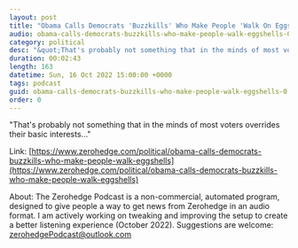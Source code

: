 ```yaml
---
layout: post
title: "Obama Calls Democrats 'Buzzkills' Who Make People 'Walk On Eggshells' "
audio: obama-calls-democrats-buzzkills-who-make-people-walk-eggshells-0
category: political
desc: "&quot;That's probably not something that in the minds of most voters overrides their basic interests...&quot;"
duration: 00:02:43
length: 163
datetime: Sun, 16 Oct 2022 15:00:00 +0000
tags: podcast
guid: obama-calls-democrats-buzzkills-who-make-people-walk-eggshells-0
order: 0
---
```

&quot;That's probably not something that in the minds of most voters overrides their basic interests...&quot;

Link: [https://www.zerohedge.com/political/obama-calls-democrats-buzzkills-who-make-people-walk-eggshells](https://www.zerohedge.com/political/obama-calls-democrats-buzzkills-who-make-people-walk-eggshells)

About: The Zerohedge Podcast is a non-commercial, automated program, designed to give people a way to get news from Zerohedge in an audio format.  I am actively working on tweaking and improving the setup to create a better listening experience (October 2022).  Suggestions are welcome: [zerohedgePodcast@outlook.com](mailto:zerohedgePodcast@outlook.com)